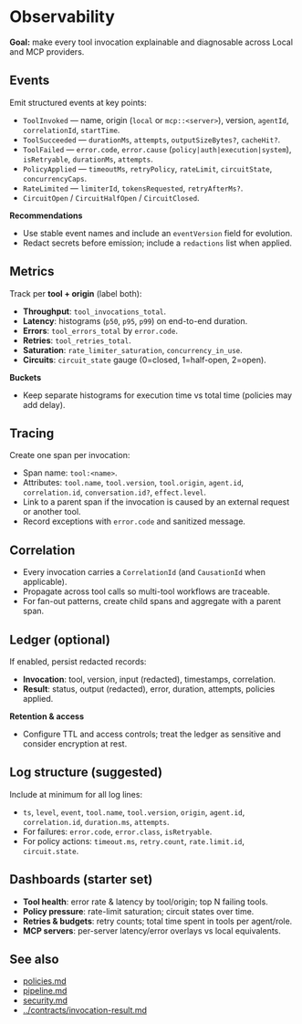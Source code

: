 # Observability

**Goal:** make every tool invocation explainable and diagnosable across Local and MCP providers.

## Events

Emit structured events at key points:
- `ToolInvoked` — name, origin (`local` or `mcp::<server>`), version, `agentId`, `correlationId`, `startTime`.
- `ToolSucceeded` — `durationMs`, `attempts`, `outputSizeBytes?`, `cacheHit?`.
- `ToolFailed` — `error.code`, `error.cause` (`policy|auth|execution|system`), `isRetryable`, `durationMs`, `attempts`.
- `PolicyApplied` — `timeoutMs`, `retryPolicy`, `rateLimit`, `circuitState`, `concurrencyCaps`.
- `RateLimited` — `limiterId`, `tokensRequested`, `retryAfterMs?`.
- `CircuitOpen` / `CircuitHalfOpen` / `CircuitClosed`.

**Recommendations**
- Use stable event names and include an `eventVersion` field for evolution.
- Redact secrets before emission; include a `redactions` list when applied.

## Metrics

Track per **tool + origin** (label both):
- **Throughput**: `tool_invocations_total`.
- **Latency**: histograms (`p50`, `p95`, `p99`) on end-to-end duration.
- **Errors**: `tool_errors_total` by `error.code`.
- **Retries**: `tool_retries_total`.
- **Saturation**: `rate_limiter_saturation`, `concurrency_in_use`.
- **Circuits**: `circuit_state` gauge (0=closed, 1=half-open, 2=open).

**Buckets**
- Keep separate histograms for execution time vs total time (policies may add delay).

## Tracing

Create one span per invocation:
- Span name: `tool:<name>`.
- Attributes: `tool.name`, `tool.version`, `tool.origin`, `agent.id`, `correlation.id`, `conversation.id?`, `effect.level`.
- Link to a parent span if the invocation is caused by an external request or another tool.
- Record exceptions with `error.code` and sanitized message.

## Correlation

- Every invocation carries a `CorrelationId` (and `CausationId` when applicable).
- Propagate across tool calls so multi-tool workflows are traceable.
- For fan-out patterns, create child spans and aggregate with a parent span.

## Ledger (optional)

If enabled, persist redacted records:
- **Invocation**: tool, version, input (redacted), timestamps, correlation.
- **Result**: status, output (redacted), error, duration, attempts, policies applied.

**Retention & access**
- Configure TTL and access controls; treat the ledger as sensitive and consider encryption at rest.

## Log structure (suggested)

Include at minimum for all log lines:
- `ts`, `level`, `event`, `tool.name`, `tool.version`, `origin`, `agent.id`, `correlation.id`, `duration.ms`, `attempts`.
- For failures: `error.code`, `error.class`, `isRetryable`.
- For policy actions: `timeout.ms`, `retry.count`, `rate.limit.id`, `circuit.state`.

## Dashboards (starter set)

- **Tool health**: error rate & latency by tool/origin; top N failing tools.
- **Policy pressure**: rate-limit saturation; circuit states over time.
- **Retries & budgets**: retry counts; total time spent in tools per agent/role.
- **MCP servers**: per-server latency/error overlays vs local equivalents.

## See also

- [policies.md](policies.md)
- [pipeline.md](pipeline.md)
- [security.md](security.md)
- [../contracts/invocation-result.md](../contracts/invocation-result.md)
